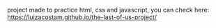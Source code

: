 project made to practice html, css and javascript, you can check here: https://luizacostam.github.io/the-last-of-us-project/
